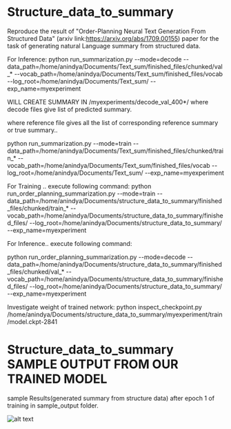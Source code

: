 # Structure_data_to_summary
Reproduce the result of  "Order-Planning Neural Text Generation From Structured Data" (arxiv link:https://arxiv.org/abs/1709.00155) paper for the task of generating natural Language summary from structured data.

For Inference:
python run_summarization.py --mode=decode --data_path=/home/anindya/Documents/Text_sum/finished_files/chunked/val_* --vocab_path=/home/anindya/Documents/Text_sum/finished_files/vocab --log_root=/home/anindya/Documents/Text_sum/ --exp_name=myexperiment

WILL CREATE SUMMARY IN /myexperiments/decode_val_400*/
where decode files give list of predicted summary.

where reference file gives all the list of corresponding reference summary or true summary..

python run_summarization.py --mode=train --data_path=/home/anindya/Documents/Text_sum/finished_files/chunked/train_* --vocab_path=/home/anindya/Documents/Text_sum/finished_files/vocab --log_root=/home/anindya/Documents/Text_sum/ --exp_name=myexperiment

For Training .. execute following command:
python run_order_planning_summarization.py --mode=train --data_path=/home/anindya/Documents/structure_data_to_summary/finished_files/chunked/train_* --vocab_path=/home/anindya/Documents/structure_data_to_summary/finished_files/ --log_root=/home/anindya/Documents/structure_data_to_summary/ --exp_name=myexperiment


For Inference.. execute following command:

python run_order_planning_summarization.py --mode=decode --data_path=/home/anindya/Documents/structure_data_to_summary/finished_files/chunked/val_* --vocab_path=/home/anindya/Documents/structure_data_to_summary/finished_files/ --log_root=/home/anindya/Documents/structure_data_to_summary/ --exp_name=myexperiment

Investigate weight of trained network:
python inspect_checkpoint.py /home/anindya/Documents/structure_data_to_summary/myexperiment/train/model.ckpt-2841

# Structure_data_to_summary SAMPLE OUTPUT FROM OUR TRAINED MODEL
sample Results(generated summary from structure data) after epoch 1 of training in sample_output folder.

![alt text](https://github.com/anindyasarkarIITH/Structure_data_to_summary/master//home/anindya/Desktop/Structure_data_to_Summary/sample_output/sample_output4.png)

